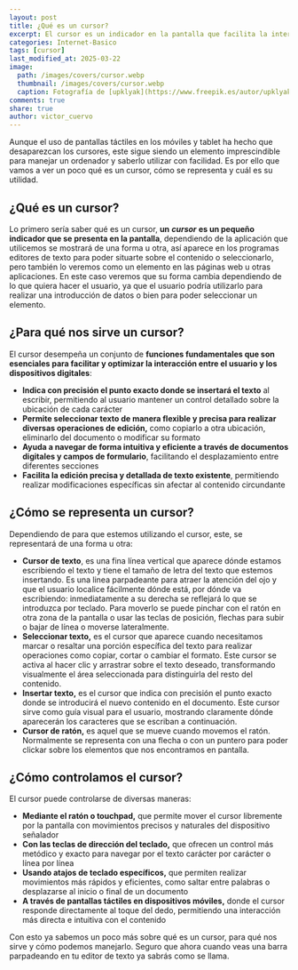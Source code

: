 ```yaml
---
layout: post
title: ¿Qué es un cursor?
excerpt: El cursor es un indicador en la pantalla que facilita la interacción con dispositivos digitales al permitir insertar y seleccionar texto con precisión.
categories: Internet-Basico
tags: [cursor]
last_modified_at: 2025-03-22
image:
  path: /images/covers/cursor.webp
  thumbnail: /images/covers/cursor.webp
  caption: Fotografía de [upklyak](https://www.freepik.es/autor/upklyak)
comments: true
share: true
author: victor_cuervo
---
```


Aunque el uso de pantallas táctiles en los móviles y tablet ha hecho que desaparezcan los cursores, este sigue siendo un elemento imprescindible para manejar un ordenador y saberlo utilizar con facilidad. Es por ello que vamos a ver un poco qué es un cursor, cómo se representa y cuál es su utilidad.


## ¿Qué es un cursor?


Lo primero sería saber qué es un cursor, **un** _**cursor**_ **es un pequeño indicador que se presenta en la pantalla**, dependiendo de la aplicación que utilicemos se mostrará de una forma u otra, así aparece en los programas editores de texto para poder situarte sobre el contenido o seleccionarlo, pero también lo veremos como un elemento en las páginas web u otras aplicaciones. En este caso veremos que su forma cambia dependiendo de lo que quiera hacer el usuario, ya que el usuario podría utilizarlo para realizar una introducción de datos o bien para poder seleccionar un elemento.


## ¿Para qué nos sirve un cursor?


El cursor desempeña un conjunto de **funciones fundamentales que son esenciales para facilitar y optimizar la interacción entre el usuario y los dispositivos digitales**:

- **Indica con precisión el punto exacto donde se insertará el texto** al escribir, permitiendo al usuario mantener un control detallado sobre la ubicación de cada carácter
- **Permite seleccionar texto de manera flexible y precisa para realizar diversas operaciones de edición,** como copiarlo a otra ubicación, eliminarlo del documento o modificar su formato
- **Ayuda a navegar de forma intuitiva y eficiente a través de documentos digitales y campos de formulario**, facilitando el desplazamiento entre diferentes secciones
- **Facilita la edición precisa y detallada de texto existente**, permitiendo realizar modificaciones específicas sin afectar al contenido circundante

## ¿Cómo se representa un cursor?


Dependiendo de para que estemos utilizando el cursor, este, se representará de una forma u otra:

- **Cursor de texto**, es una fina línea vertical que aparece dónde estamos escribiendo el texto y tiene el tamaño de letra del texto que estemos insertando. Es una linea parpadeante para atraer la atención del ojo y que el usuario localice fácilmente dónde está, por dónde va escribiendo: inmediatamente a su derecha se reflejará lo que se introduzca por teclado. Para moverlo se puede pinchar con el ratón en otra zona de la pantalla o usar las teclas de posición, flechas para subir o bajar de línea o moverse lateralmente.
- **Seleccionar texto,** es el cursor que aparece cuando necesitamos marcar o resaltar una porción específica del texto para realizar operaciones como copiar, cortar o cambiar el formato. Este cursor se activa al hacer clic y arrastrar sobre el texto deseado, transformando visualmente el área seleccionada para distinguirla del resto del contenido.
- **Insertar texto,** es el cursor que indica con precisión el punto exacto donde se introducirá el nuevo contenido en el documento. Este cursor sirve como guía visual para el usuario, mostrando claramente dónde aparecerán los caracteres que se escriban a continuación.
- **Cursor de ratón,** es aquel que se mueve cuando movemos el ratón. Normalmente se representa con una flecha o con un puntero para poder clickar sobre los elementos que nos encontramos en pantalla.

## ¿Cómo controlamos el cursor?


El cursor puede controlarse de diversas maneras:

- **Mediante el ratón o touchpad,** que permite mover el cursor libremente por la pantalla con movimientos precisos y naturales del dispositivo señalador
- **Con las teclas de dirección del teclado,** que ofrecen un control más metódico y exacto para navegar por el texto carácter por carácter o línea por línea
- **Usando atajos de teclado específicos,** que permiten realizar movimientos más rápidos y eficientes, como saltar entre palabras o desplazarse al inicio o final de un documento
- **A través de pantallas táctiles en dispositivos móviles,** donde el cursor responde directamente al toque del dedo, permitiendo una interacción más directa e intuitiva con el contenido

Con esto ya sabemos un poco más sobre qué es un cursor, para qué nos sirve y cómo podemos manejarlo. Seguro que ahora cuando veas una barra parpadeando en tu editor de texto ya sabrás como se llama.

